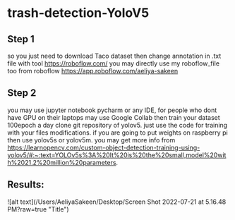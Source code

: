 # trash-detection-YoloV5
## Step 1
so you just need to download Taco dataset then change annotation in .txt file with tool https://roboflow.com/
you may directly use my roboflow_file too from roboflow https://app.roboflow.com/aeliya-sakeen
## Step 2
you may use jupyter notebook pycharm or any IDE, for people who dont have GPU on their laptops may use Google Collab then train your dataset 100epoch a day
clone git repository of yolov5.
just use the code for training with your files modifications.
if you are going to put weights on raspberry pi then use yolov5s or yolov5m. you may get more info from https://learnopencv.com/custom-object-detection-training-using-yolov5/#:~:text=YOLOv5s%3A%20It%20is%20the%20small,model%20with%2021.2%20million%20parameters.
## Results:
![alt text](/Users/AeliyaSakeen/Desktop/Screen Shot 2022-07-21 at 5.16.48 PM?raw=true "Title")
